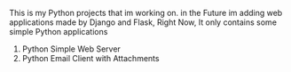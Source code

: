 This is my Python projects that im working on. in the Future im adding web applications 
made by Django and Flask, Right Now, It only contains some simple Python applications

1. Python Simple Web Server
2. Python Email Client with Attachments

                                                              